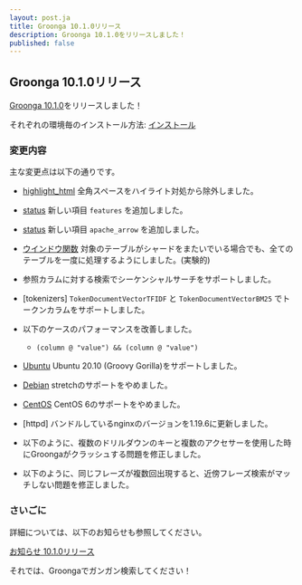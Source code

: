 ```yaml
---
layout: post.ja
title: Groonga 10.1.0リリース
description: Groonga 10.1.0をリリースしました！
published: false
---
```


## Groonga 10.1.0リリース

[Groonga 10.1.0](/ja/docs/news.html#release-10-1-0)をリリースしました！

それぞれの環境毎のインストール方法: [インストール](/ja/docs/install.html)

### 変更内容

主な変更点は以下の通りです。

  * [highlight_html](/ja/docs/reference/functions/highlight_html.html) 全角スペースをハイライト対処から除外しました。

  * [status](/ja/docs/reference/commands/status.html) 新しい項目 ``features`` を追加しました。

  * [status](/ja/docs/reference/commands/status.html) 新しい項目 ``apache_arrow`` を追加しました。

  * [ウインドウ関数](/ja/docs/reference/window_function.html) 対象のテーブルがシャードをまたいでいる場合でも、全てのテーブルを一度に処理するようにしました。(実験的)

  * 参照カラムに対する検索でシーケンシャルサーチをサポートしました。

  * [tokenizers] ``TokenDocumentVectorTFIDF`` と ``TokenDocumentVectorBM25`` でトークンカラムをサポートしました。

  * 以下のケースのパフォーマンスを改善しました。

    * ``(column @ "value") && (column @ "value")``

  * [Ubuntu](/ja/docs/install/ubuntu.html) Ubuntu 20.10 (Groovy Gorilla)をサポートしました。

  * [Debian](/ja/docs/install/debian.html) stretchのサポートをやめました。

  * [CentOS](/ja/docs/install/centos.html) CentOS 6のサポートをやめました。

  * [httpd] バンドルしているnginxのバージョンを1.19.6に更新しました。

  * 以下のように、複数のドリルダウンのキーと複数のアクセサーを使用した時にGroongaがクラッシュする問題を修正しました。

  * 以下のように、同じフレーズが複数回出現すると、近傍フレーズ検索がマッチしない問題を修正しました。

### さいごに

詳細については、以下のお知らせも参照してください。

[お知らせ 10.1.0リリース](/ja/docs/news.html#release-10-1-0)

それでは、Groongaでガンガン検索してください！
